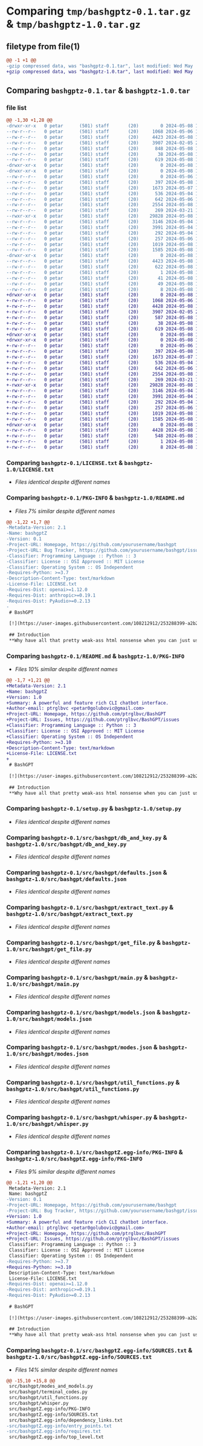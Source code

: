 # Comparing `tmp/bashgptz-0.1.tar.gz` & `tmp/bashgptz-1.0.tar.gz`

## filetype from file(1)

```diff
@@ -1 +1 @@
-gzip compressed data, was "bashgptz-0.1.tar", last modified: Wed May  8 12:00:51 2024, max compression
+gzip compressed data, was "bashgptz-1.0.tar", last modified: Wed May  8 11:18:58 2024, max compression
```

## Comparing `bashgptz-0.1.tar` & `bashgptz-1.0.tar`

### file list

```diff
@@ -1,30 +1,28 @@
-drwxr-xr-x   0 petar      (501) staff       (20)        0 2024-05-08 12:00:51.419522 bashgptz-0.1/
--rw-r--r--   0 petar      (501) staff       (20)     1068 2024-05-06 14:50:14.000000 bashgptz-0.1/LICENSE.txt
--rw-r--r--   0 petar      (501) staff       (20)     4423 2024-05-08 12:00:51.419217 bashgptz-0.1/PKG-INFO
--rw-r--r--   0 petar      (501) staff       (20)     3907 2024-02-05 20:51:52.000000 bashgptz-0.1/README.md
--rw-r--r--   0 petar      (501) staff       (20)      848 2024-05-08 12:00:44.000000 bashgptz-0.1/pyproject.toml
--rw-r--r--   0 petar      (501) staff       (20)       38 2024-05-08 12:00:51.419588 bashgptz-0.1/setup.cfg
--rw-r--r--   0 petar      (501) staff       (20)      619 2024-05-08 11:04:38.000000 bashgptz-0.1/setup.py
-drwxr-xr-x   0 petar      (501) staff       (20)        0 2024-05-08 12:00:51.408287 bashgptz-0.1/src/
-drwxr-xr-x   0 petar      (501) staff       (20)        0 2024-05-08 12:00:51.417201 bashgptz-0.1/src/bashgpt/
--rw-r--r--   0 petar      (501) staff       (20)        0 2024-05-06 19:04:03.000000 bashgptz-0.1/src/bashgpt/__init__.py
--rw-r--r--   0 petar      (501) staff       (20)      397 2024-05-08 11:06:26.000000 bashgptz-0.1/src/bashgpt/chat.py
--rw-r--r--   0 petar      (501) staff       (20)     1673 2024-05-07 11:56:49.000000 bashgptz-0.1/src/bashgpt/db_and_key.py
--rw-r--r--   0 petar      (501) staff       (20)      536 2024-05-04 13:31:48.000000 bashgptz-0.1/src/bashgpt/defaults.json
--rw-r--r--   0 petar      (501) staff       (20)      642 2024-05-06 14:40:12.000000 bashgptz-0.1/src/bashgpt/extract_text.py
--rw-r--r--   0 petar      (501) staff       (20)     2554 2024-05-08 10:59:07.000000 bashgptz-0.1/src/bashgpt/get_file.py
--rw-r--r--   0 petar      (501) staff       (20)      269 2024-03-21 12:12:57.000000 bashgptz-0.1/src/bashgpt/load_defaults.py
--rwxr-xr-x   0 petar      (501) staff       (20)    29828 2024-05-08 11:13:15.000000 bashgptz-0.1/src/bashgpt/main.py
--rw-r--r--   0 petar      (501) staff       (20)     3146 2024-05-04 12:17:20.000000 bashgptz-0.1/src/bashgpt/models.json
--rw-r--r--   0 petar      (501) staff       (20)     3991 2024-05-04 12:08:13.000000 bashgptz-0.1/src/bashgpt/modes.json
--rw-r--r--   0 petar      (501) staff       (20)      292 2024-05-04 12:17:42.000000 bashgptz-0.1/src/bashgpt/modes_and_models.py
--rw-r--r--   0 petar      (501) staff       (20)      257 2024-05-06 13:16:21.000000 bashgptz-0.1/src/bashgpt/terminal_codes.py
--rw-r--r--   0 petar      (501) staff       (20)     1019 2024-05-08 11:06:11.000000 bashgptz-0.1/src/bashgpt/util_functions.py
--rw-r--r--   0 petar      (501) staff       (20)     1585 2024-05-08 11:03:50.000000 bashgptz-0.1/src/bashgpt/whisper.py
-drwxr-xr-x   0 petar      (501) staff       (20)        0 2024-05-08 12:00:51.418886 bashgptz-0.1/src/bashgptZ.egg-info/
--rw-r--r--   0 petar      (501) staff       (20)     4423 2024-05-08 12:00:51.000000 bashgptz-0.1/src/bashgptZ.egg-info/PKG-INFO
--rw-r--r--   0 petar      (501) staff       (20)      622 2024-05-08 12:00:51.000000 bashgptz-0.1/src/bashgptZ.egg-info/SOURCES.txt
--rw-r--r--   0 petar      (501) staff       (20)        1 2024-05-08 12:00:51.000000 bashgptz-0.1/src/bashgptZ.egg-info/dependency_links.txt
--rw-r--r--   0 petar      (501) staff       (20)       41 2024-05-08 12:00:51.000000 bashgptz-0.1/src/bashgptZ.egg-info/entry_points.txt
--rw-r--r--   0 petar      (501) staff       (20)       49 2024-05-08 12:00:51.000000 bashgptz-0.1/src/bashgptZ.egg-info/requires.txt
--rw-r--r--   0 petar      (501) staff       (20)        8 2024-05-08 12:00:51.000000 bashgptz-0.1/src/bashgptZ.egg-info/top_level.txt
+drwxr-xr-x   0 petar      (501) staff       (20)        0 2024-05-08 11:18:58.188717 bashgptz-1.0/
+-rw-r--r--   0 petar      (501) staff       (20)     1068 2024-05-06 14:50:14.000000 bashgptz-1.0/LICENSE.txt
+-rw-r--r--   0 petar      (501) staff       (20)     4428 2024-05-08 11:18:58.188321 bashgptz-1.0/PKG-INFO
+-rw-r--r--   0 petar      (501) staff       (20)     3907 2024-02-05 20:51:52.000000 bashgptz-1.0/README.md
+-rw-r--r--   0 petar      (501) staff       (20)      587 2024-05-08 11:15:23.000000 bashgptz-1.0/pyproject.toml
+-rw-r--r--   0 petar      (501) staff       (20)       38 2024-05-08 11:18:58.188800 bashgptz-1.0/setup.cfg
+-rw-r--r--   0 petar      (501) staff       (20)      619 2024-05-08 11:04:38.000000 bashgptz-1.0/setup.py
+drwxr-xr-x   0 petar      (501) staff       (20)        0 2024-05-08 11:18:58.178404 bashgptz-1.0/src/
+drwxr-xr-x   0 petar      (501) staff       (20)        0 2024-05-08 11:18:58.186282 bashgptz-1.0/src/bashgpt/
+-rw-r--r--   0 petar      (501) staff       (20)        0 2024-05-06 19:04:03.000000 bashgptz-1.0/src/bashgpt/__init__.py
+-rw-r--r--   0 petar      (501) staff       (20)      397 2024-05-08 11:06:26.000000 bashgptz-1.0/src/bashgpt/chat.py
+-rw-r--r--   0 petar      (501) staff       (20)     1673 2024-05-07 11:56:49.000000 bashgptz-1.0/src/bashgpt/db_and_key.py
+-rw-r--r--   0 petar      (501) staff       (20)      536 2024-05-04 13:31:48.000000 bashgptz-1.0/src/bashgpt/defaults.json
+-rw-r--r--   0 petar      (501) staff       (20)      642 2024-05-06 14:40:12.000000 bashgptz-1.0/src/bashgpt/extract_text.py
+-rw-r--r--   0 petar      (501) staff       (20)     2554 2024-05-08 10:59:07.000000 bashgptz-1.0/src/bashgpt/get_file.py
+-rw-r--r--   0 petar      (501) staff       (20)      269 2024-03-21 12:12:57.000000 bashgptz-1.0/src/bashgpt/load_defaults.py
+-rwxr-xr-x   0 petar      (501) staff       (20)    29828 2024-05-08 11:13:15.000000 bashgptz-1.0/src/bashgpt/main.py
+-rw-r--r--   0 petar      (501) staff       (20)     3146 2024-05-04 12:17:20.000000 bashgptz-1.0/src/bashgpt/models.json
+-rw-r--r--   0 petar      (501) staff       (20)     3991 2024-05-04 12:08:13.000000 bashgptz-1.0/src/bashgpt/modes.json
+-rw-r--r--   0 petar      (501) staff       (20)      292 2024-05-04 12:17:42.000000 bashgptz-1.0/src/bashgpt/modes_and_models.py
+-rw-r--r--   0 petar      (501) staff       (20)      257 2024-05-06 13:16:21.000000 bashgptz-1.0/src/bashgpt/terminal_codes.py
+-rw-r--r--   0 petar      (501) staff       (20)     1019 2024-05-08 11:06:11.000000 bashgptz-1.0/src/bashgpt/util_functions.py
+-rw-r--r--   0 petar      (501) staff       (20)     1585 2024-05-08 11:03:50.000000 bashgptz-1.0/src/bashgpt/whisper.py
+drwxr-xr-x   0 petar      (501) staff       (20)        0 2024-05-08 11:18:58.187812 bashgptz-1.0/src/bashgptZ.egg-info/
+-rw-r--r--   0 petar      (501) staff       (20)     4428 2024-05-08 11:18:58.000000 bashgptz-1.0/src/bashgptZ.egg-info/PKG-INFO
+-rw-r--r--   0 petar      (501) staff       (20)      548 2024-05-08 11:18:58.000000 bashgptz-1.0/src/bashgptZ.egg-info/SOURCES.txt
+-rw-r--r--   0 petar      (501) staff       (20)        1 2024-05-08 11:18:58.000000 bashgptz-1.0/src/bashgptZ.egg-info/dependency_links.txt
+-rw-r--r--   0 petar      (501) staff       (20)        8 2024-05-08 11:18:58.000000 bashgptz-1.0/src/bashgptZ.egg-info/top_level.txt
```

### Comparing `bashgptz-0.1/LICENSE.txt` & `bashgptz-1.0/LICENSE.txt`

 * *Files identical despite different names*

### Comparing `bashgptz-0.1/PKG-INFO` & `bashgptz-1.0/README.md`

 * *Files 7% similar despite different names*

```diff
@@ -1,22 +1,7 @@
-Metadata-Version: 2.1
-Name: bashgptZ
-Version: 0.1
-Project-URL: Homepage, https://github.com/yourusername/bashgpt
-Project-URL: Bug Tracker, https://github.com/yourusername/bashgpt/issues
-Classifier: Programming Language :: Python :: 3
-Classifier: License :: OSI Approved :: MIT License
-Classifier: Operating System :: OS Independent
-Requires-Python: >=3.7
-Description-Content-Type: text/markdown
-License-File: LICENSE.txt
-Requires-Dist: openai>=1.12.0
-Requires-Dist: anthropic>=0.19.1
-Requires-Dist: PyAudio>=0.2.13
-
 # BashGPT
 
 [!](https://user-images.githubusercontent.com/108212912/253288399-a2b2a520-84ea-458e-8d05-8c4771fd23e6.mov)
 
 ## Introduction
 **Why have all that pretty weak-ass html nonsense when you can just use God's given tool - the t e r m i n a l.**
```

### Comparing `bashgptz-0.1/README.md` & `bashgptz-1.0/PKG-INFO`

 * *Files 10% similar despite different names*

```diff
@@ -1,7 +1,21 @@
+Metadata-Version: 2.1
+Name: bashgptZ
+Version: 1.0
+Summary: A powerful and feature rich CLI chatbot interface.
+Author-email: ptrglbvc <petar0golubovic@gmail.com>
+Project-URL: Homepage, https://github.com/ptrglbvc/BashGPT
+Project-URL: Issues, https://github.com/ptrglbvc/BashGPT/issues
+Classifier: Programming Language :: Python :: 3
+Classifier: License :: OSI Approved :: MIT License
+Classifier: Operating System :: OS Independent
+Requires-Python: >=3.10
+Description-Content-Type: text/markdown
+License-File: LICENSE.txt
+
 # BashGPT
 
 [!](https://user-images.githubusercontent.com/108212912/253288399-a2b2a520-84ea-458e-8d05-8c4771fd23e6.mov)
 
 ## Introduction
 **Why have all that pretty weak-ass html nonsense when you can just use God's given tool - the t e r m i n a l.**
```

### Comparing `bashgptz-0.1/setup.py` & `bashgptz-1.0/setup.py`

 * *Files identical despite different names*

### Comparing `bashgptz-0.1/src/bashgpt/db_and_key.py` & `bashgptz-1.0/src/bashgpt/db_and_key.py`

 * *Files identical despite different names*

### Comparing `bashgptz-0.1/src/bashgpt/defaults.json` & `bashgptz-1.0/src/bashgpt/defaults.json`

 * *Files identical despite different names*

### Comparing `bashgptz-0.1/src/bashgpt/extract_text.py` & `bashgptz-1.0/src/bashgpt/extract_text.py`

 * *Files identical despite different names*

### Comparing `bashgptz-0.1/src/bashgpt/get_file.py` & `bashgptz-1.0/src/bashgpt/get_file.py`

 * *Files identical despite different names*

### Comparing `bashgptz-0.1/src/bashgpt/main.py` & `bashgptz-1.0/src/bashgpt/main.py`

 * *Files identical despite different names*

### Comparing `bashgptz-0.1/src/bashgpt/models.json` & `bashgptz-1.0/src/bashgpt/models.json`

 * *Files identical despite different names*

### Comparing `bashgptz-0.1/src/bashgpt/modes.json` & `bashgptz-1.0/src/bashgpt/modes.json`

 * *Files identical despite different names*

### Comparing `bashgptz-0.1/src/bashgpt/util_functions.py` & `bashgptz-1.0/src/bashgpt/util_functions.py`

 * *Files identical despite different names*

### Comparing `bashgptz-0.1/src/bashgpt/whisper.py` & `bashgptz-1.0/src/bashgpt/whisper.py`

 * *Files identical despite different names*

### Comparing `bashgptz-0.1/src/bashgptZ.egg-info/PKG-INFO` & `bashgptz-1.0/src/bashgptZ.egg-info/PKG-INFO`

 * *Files 9% similar despite different names*

```diff
@@ -1,21 +1,20 @@
 Metadata-Version: 2.1
 Name: bashgptZ
-Version: 0.1
-Project-URL: Homepage, https://github.com/yourusername/bashgpt
-Project-URL: Bug Tracker, https://github.com/yourusername/bashgpt/issues
+Version: 1.0
+Summary: A powerful and feature rich CLI chatbot interface.
+Author-email: ptrglbvc <petar0golubovic@gmail.com>
+Project-URL: Homepage, https://github.com/ptrglbvc/BashGPT
+Project-URL: Issues, https://github.com/ptrglbvc/BashGPT/issues
 Classifier: Programming Language :: Python :: 3
 Classifier: License :: OSI Approved :: MIT License
 Classifier: Operating System :: OS Independent
-Requires-Python: >=3.7
+Requires-Python: >=3.10
 Description-Content-Type: text/markdown
 License-File: LICENSE.txt
-Requires-Dist: openai>=1.12.0
-Requires-Dist: anthropic>=0.19.1
-Requires-Dist: PyAudio>=0.2.13
 
 # BashGPT
 
 [!](https://user-images.githubusercontent.com/108212912/253288399-a2b2a520-84ea-458e-8d05-8c4771fd23e6.mov)
 
 ## Introduction
 **Why have all that pretty weak-ass html nonsense when you can just use God's given tool - the t e r m i n a l.**
```

### Comparing `bashgptz-0.1/src/bashgptZ.egg-info/SOURCES.txt` & `bashgptz-1.0/src/bashgptZ.egg-info/SOURCES.txt`

 * *Files 14% similar despite different names*

```diff
@@ -15,10 +15,8 @@
 src/bashgpt/modes_and_models.py
 src/bashgpt/terminal_codes.py
 src/bashgpt/util_functions.py
 src/bashgpt/whisper.py
 src/bashgptZ.egg-info/PKG-INFO
 src/bashgptZ.egg-info/SOURCES.txt
 src/bashgptZ.egg-info/dependency_links.txt
-src/bashgptZ.egg-info/entry_points.txt
-src/bashgptZ.egg-info/requires.txt
 src/bashgptZ.egg-info/top_level.txt
```

